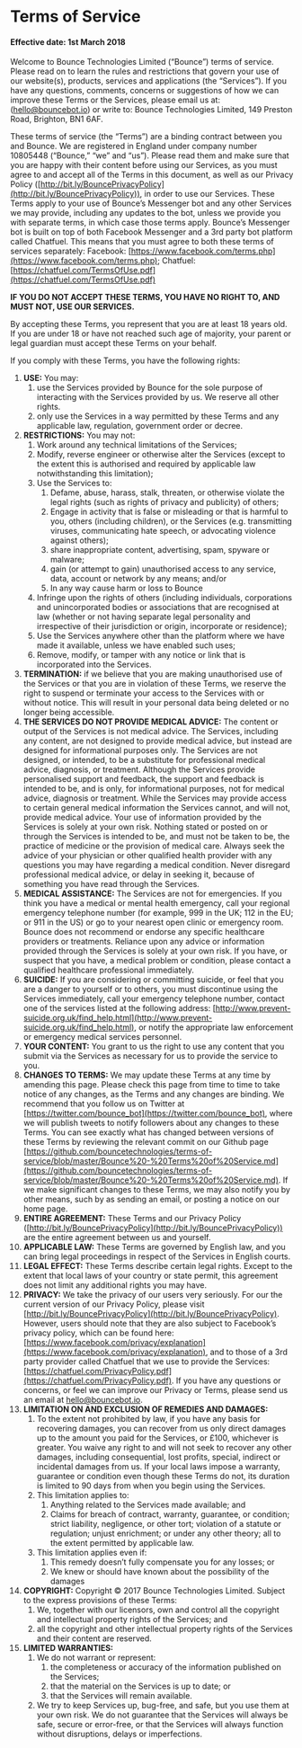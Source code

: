 # Terms of Service 

#### Effective date: 1st March 2018

Welcome to Bounce Technologies Limited (“Bounce”) terms of service. Please read on to learn the rules and restrictions that govern your use of our website(s), products, services and applications (the “Services”). If you have any questions, comments, concerns or suggestions of how we can improve these Terms or the Services, please email us at: ([hello@bouncebot.io](mailto:hello@bouncebot.io)) or write to: Bounce Technologies Limited, 149 Preston Road, Brighton, BN1 6AF.

These terms of service (the “Terms”) are a binding contract between you and Bounce. We are registered in England under company number 10805448 (“Bounce,” “we” and “us”). Please read them and make sure that you are happy with their content before using our Services, as you must agree to and accept all of the Terms in this document, as well as our Privacy Policy ([http://bit.ly/BouncePrivacyPolicy](http://bit.ly/BouncePrivacyPolicy)), in order to use our Services. These Terms apply to your use of Bounce’s Messenger bot and any other Services we may provide, including any updates to the bot, unless we provide you with separate terms, in which case those terms apply. Bounce’s Messenger bot is built on top of both Facebook Messenger and a 3rd party bot platform called Chatfuel. This means that you must agree to both these terms of services separately: Facebook: [https://www.facebook.com/terms.php](https://www.facebook.com/terms.php); Chatfuel: [https://chatfuel.com/TermsOfUse.pdf](https://chatfuel.com/TermsOfUse.pdf) 

**IF YOU DO NOT ACCEPT THESE TERMS, YOU HAVE NO RIGHT TO, AND MUST NOT, USE OUR SERVICES.**

By accepting these Terms, you represent that you are at least 18 years old. If you are under 18 or have not reached such age of majority, your parent or legal guardian must accept these Terms on your behalf. 

If you comply with these Terms, you have the following rights:
1. **USE:** You may:
	1. use the Services provided by Bounce for the sole purpose of interacting with the Services provided by us. We reserve all other rights.
	2. only use the Services in a way permitted by these Terms and any applicable law, regulation, government order or decree.
2. **RESTRICTIONS:** You may not:
	1. Work around any technical limitations of the Services;
	2. Modify, reverse engineer or otherwise alter the Services (except to the extent this is authorised and required by applicable law notwithstanding this limitation);
	3. Use the Services to:
		1. Defame, abuse, harass, stalk, threaten, or otherwise violate the legal rights (such as rights of privacy and publicity) of others;
		2. Engage in activity that is false or misleading or that is harmful to you, others (including children), or the Services (e.g. transmitting viruses, communicating hate speech, or advocating violence against others);
		3. share inappropriate content, advertising, spam, spyware or malware;
		4. gain (or attempt to gain) unauthorised access to any service, data, account or network by any means; and/or
		5. In any way cause harm or loss to Bounce
	4. Infringe upon the rights of others (including individuals, corporations and unincorporated bodies or associations that are recognised at law (whether or not having separate legal personality and irrespective of their jurisdiction or origin, incorporate or residence);
	5. Use the Services anywhere other than the platform where we have made it available, unless we have enabled such uses;
	6. Remove, modify, or tamper with any notice or link that is incorporated into the Services. 
3. **TERMINATION:** if we believe that you are making unauthorised use of the Services or that you are in violation of these Terms, we reserve the right to suspend or terminate your access to the Services with or without notice. This will result in your personal data being deleted or no longer being accessible.
4. **THE SERVICES DO NOT PROVIDE MEDICAL ADVICE:** The content or output of the Services is not medical advice. The Services, including any content, are not designed to provide medical advice, but instead are designed for informational purposes only. The Services are not designed, or intended, to be a substitute for professional medical advice, diagnosis, or treatment. Although the Services provide personalised support and feedback, the support and feedback is intended to be, and is only, for informational purposes, not for medical advice, diagnosis or treatment. While the Services may provide access to certain general medical information the Services cannot, and will not, provide medical advice. Your use of information provided by the Services is solely at your own risk. Nothing stated or posted on or through the Services is intended to be, and must not be taken to be, the practice of medicine or the provision of medical care. Always seek the advice of your physician or other qualified health provider with any questions you may have regarding a medical condition. Never disregard professional medical advice, or delay in seeking it, because of something you have read through the Services.
5. **MEDICAL ASSISTANCE:** The Services are not for emergencies. If you think you have a medical or mental health emergency, call your regional emergency telephone number (for example, 999 in the UK; 112 in the EU; or 911 in the US) or go to your nearest open clinic or emergency room. Bounce does not recommend or endorse any specific healthcare providers or treatments. Reliance upon any advice or information provided through the Services is solely at your own risk. If you have, or suspect that you have, a medical problem or condition, please contact a qualified healthcare professional immediately.
6. **SUICIDE:** If you are considering or committing suicide, or feel that you are a danger to yourself or to others, you must discontinue using the Services immediately, call your emergency telephone number, contact one of the services listed at the following address: [http://www.prevent-suicide.org.uk/find_help.html](http://www.prevent-suicide.org.uk/find_help.html), or notify the appropriate law enforcement or emergency medical services personnel.
7. **YOUR CONTENT:** You grant to us the right to use any content that you submit via the Services as necessary for us to provide the service to you.
8. **CHANGES TO TERMS:** We may update these Terms at any time by amending this page. Please check this page from time to time to take notice of any changes, as the Terms and any changes are binding. We recommend that you follow us on Twitter at [https://twitter.com/bounce_bot](https://twitter.com/bounce_bot), where we will publish tweets to notify followers about any changes to these Terms. You can see exactly what has changed between versions of these Terms by reviewing the relevant commit on our Github page [https://github.com/bouncetechnologies/terms-of-service/blob/master/Bounce%20-%20Terms%20of%20Service.md](https://github.com/bouncetechnologies/terms-of-service/blob/master/Bounce%20-%20Terms%20of%20Service.md). If we make significant changes to these Terms, we may also notify you by other means, such by as sending an email, or posting a notice on our home page.
9. **ENTIRE AGREEMENT:** These Terms and our Privacy Policy ([http://bit.ly/BouncePrivacyPolicy](http://bit.ly/BouncePrivacyPolicy)) are the entire agreement between us and yourself.
10. **APPLICABLE LAW:** These Terms are governed by English law, and you can bring legal proceedings in respect of the Services in English courts.
11. **LEGAL EFFECT:** These Terms describe certain legal rights. Except to the extent that local laws of your country or state permit, this agreement does not limit any additional rights you may have.
12. **PRIVACY:** We take the privacy of our users very seriously. For our the current version of our Privacy Policy, please visit [http://bit.ly/BouncePrivacyPolicy](http://bit.ly/BouncePrivacyPolicy). However, users should note that they are also subject to Facebook’s privacy policy, which can be found here: [https://www.facebook.com/privacy/explanation](https://www.facebook.com/privacy/explanation), and to those of a 3rd party provider called Chatfuel that we use to provide the Services: [https://chatfuel.com/PrivacyPolicy.pdf](https://chatfuel.com/PrivacyPolicy.pdf). If you have any questions or concerns, or feel we can improve our Privacy or Terms, please send us an email at [hello@bouncebot.io](mailto:hello@bouncebot.io).
13. **LIMITATION ON AND EXCLUSION OF REMEDIES AND DAMAGES:**
	1. To the extent not prohibited by law, if you have any basis for recovering damages, you can recover from us only direct damages up to the amount you paid for the Services, or £100, whichever is greater. You waive any right to and will not seek to recover any other damages, including consequential, lost profits, special, indirect or incidental damages from us. If your local laws impose a warranty, guarantee or condition even though these Terms do not, its duration is limited to 90 days from when you begin using the Services.
	2. This limitation applies to:
		1. Anything related to the Services made available; and
		2. Claims for breach of contract, warranty, guarantee, or condition; strict liability, negligence, or other tort; violation of a statute or regulation; unjust enrichment; or under any other theory; all to the extent permitted by applicable law.
	3. This limitation applies even if:
		1. This remedy doesn’t fully compensate you for any losses; or
		2. We knew or should have known about the possibility of the damages
14. **COPYRIGHT:** Copyright © 2017 Bounce Technologies Limited. Subject to the express provisions of these Terms:
	1. We, together with our licensors, own and control all the copyright and intellectual property rights of the Services; and
	2. all the copyright and other intellectual property rights of the Services and their content are reserved.
15. **LIMITED WARRANTIES:**
	1. We do not warrant or represent:
		1. the completeness or accuracy of the information published on the Services;
		2. that the material on the Services is up to date; or
		3. that the Services will remain available. 
	2. We try to keep Services up, bug-free, and safe, but you use them at your own risk. We do not guarantee that the Services will always be safe, secure or error-free, or that the Services will always function without disruptions, delays or imperfections.
